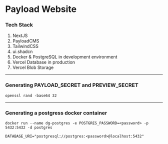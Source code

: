 # Payload Website

### Tech Stack
1. NextJS
2. PayloadCMS
3. TailwindCSS
4. ui.shadcn
5. Docker & PostgreSQL in development environment
6. Vercel Database in production
7. Vercel Blob Storage

---

### Generating PAYLOAD_SECRET and PREVIEW_SECRET
```
openssl rand -base64 32
```

---

### Generating a postgress docker container
```
docker run --name dg-postgres -e POSTGRES_PASSWORD=<password> -p 5432:5432 -d postgres
```
```
DATABASE_URI="postgresql://postgres:<password>@localhost:5432"
```
